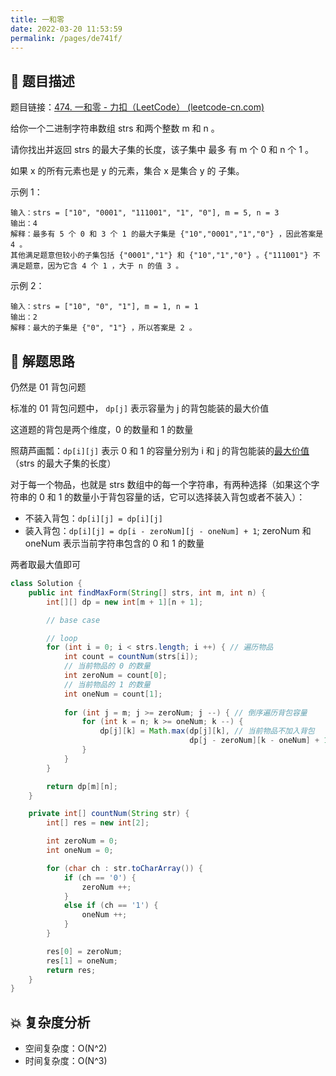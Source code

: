 ```yaml
---
title: 一和零
date: 2022-03-20 11:53:59
permalink: /pages/de741f/
---
```


## 📃 题目描述

题目链接：[474. 一和零 - 力扣（LeetCode） (leetcode-cn.com)](https://leetcode-cn.com/problems/ones-and-zeroes/)

给你一个二进制字符串数组 strs 和两个整数 m 和 n 。

请你找出并返回 strs 的最大子集的长度，该子集中 最多 有 m 个 0 和 n 个 1 。

如果 x 的所有元素也是 y 的元素，集合 x 是集合 y 的 子集。

示例 1：

```
输入：strs = ["10", "0001", "111001", "1", "0"], m = 5, n = 3
输出：4
解释：最多有 5 个 0 和 3 个 1 的最大子集是 {"10","0001","1","0"} ，因此答案是 4 。
其他满足题意但较小的子集包括 {"0001","1"} 和 {"10","1","0"} 。{"111001"} 不满足题意，因为它含 4 个 1 ，大于 n 的值 3 。
```

示例 2：

```
输入：strs = ["10", "0", "1"], m = 1, n = 1
输出：2
解释：最大的子集是 {"0", "1"} ，所以答案是 2 。
```

## 🔔 解题思路

仍然是 01 背包问题

标准的 01 背包问题中， `dp[j]` 表示容量为 j 的背包能装的最大价值

这道题的背包是两个维度，0 的数量和 1 的数量

照葫芦画瓢：`dp[i][j]` 表示 0 和 1 的容量分别为 i 和 j 的背包能装的<u>最大价值</u>（strs 的最大子集的长度）

对于每一个物品，也就是 strs 数组中的每一个字符串，有两种选择（如果这个字符串的 0 和 1 的数量小于背包容量的话，它可以选择装入背包或者不装入）：

- 不装入背包：`dp[i][j] = dp[i][j]`
- 装入背包：`dp[i][j] = dp[i - zeroNum][j - oneNum] + 1`; zeroNum 和 oneNum 表示当前字符串包含的 0 和 1 的数量

 两者取最大值即可


```java
class Solution {
    public int findMaxForm(String[] strs, int m, int n) {
        int[][] dp = new int[m + 1][n + 1];

        // base case

        // loop
        for (int i = 0; i < strs.length; i ++) { // 遍历物品
            int count = countNum(strs[i]);
            // 当前物品的 0 的数量
            int zeroNum = count[0];
            // 当前物品的 1 的数量
            int oneNum = count[1];
            
            for (int j = m; j >= zeroNum; j --) { // 倒序遍历背包容量
                for (int k = n; k >= oneNum; k --) {
                    dp[j][k] = Math.max(dp[j][k], // 当前物品不加入背包
                                        dp[j - zeroNum][k - oneNum] + 1); // 当前物品加入背包
                }
            }
        }

        return dp[m][n];
    }

    private int[] countNum(String str) {
        int[] res = new int[2];

        int zeroNum = 0;
        int oneNum = 0;

        for (char ch : str.toCharArray()) {
            if (ch == '0') {
                zeroNum ++;
            }
            else if (ch == '1') {
                oneNum ++;
            }
        }

        res[0] = zeroNum;
        res[1] = oneNum;
        return res; 
    }
}
```

## 💥 复杂度分析

- 空间复杂度：O(N^2)
- 时间复杂度：O(N^3)


